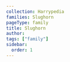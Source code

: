 ```yaml
---
collection: Harrypedia
families: Slughorn
pageType: family
title: Slughorn
author:
tags: ["family"]
sidebar:
  order: 1
---
```


